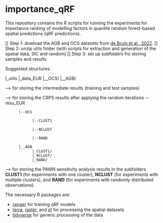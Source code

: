 # importance_qRF

This repository contains the R scripts for running the experiments for importance ranking of modelling factors in quantile random forest-based spatial predictions (qRF predictions).

[] Step 1: dowload the AGB and OCS datasets from [de Bruin et al., 2022](https://doi.org/10.5281/zenodo.6513429).
[] Step 2: unzip utils folder (with scripts for extraction and generation of the spatial data, SIC and random)
[] Step 3: set up subfolders fro storing samples and results

Suggested structures:

  |_utils
  |_data_EUR
          |__OCS/
          |__AGB/
          
--> for storing the intermediate results (training and test samples)

--> for storing the CRPS results after applying the random iterations
-- resu_EUR

          |--OCS
          
                |--CLUST1
                
                |--NCLUST
                
                |--RAND     
                
          |__AGB
                |_CLUST1/
                |_NCLUST/
                |_RAND/   
                
--> for storing the PAWN sensitivity analysis results in the subfolders **CLUST1** (for experiments with one cluster), **NCLUST** (for experiments with mulitple clusters), and **RAND** (for experiments with randomly distributed observations)

The necessary R packages are:
- [ranger](https://doi.org/10.32614/CRAN.package.ranger) for training qRF models
- [terra](https://doi.org/10.32614/CRAN.package.terra), [raster](https://doi.org/10.32614/CRAN.package.raster), and [sf](https://doi.org/10.32614/CRAN.package.sf) for processing the spatial datasets
- [tidyverse](https://doi.org/10.32614/CRAN.package.tidyverse) for generic processing of the data
  
